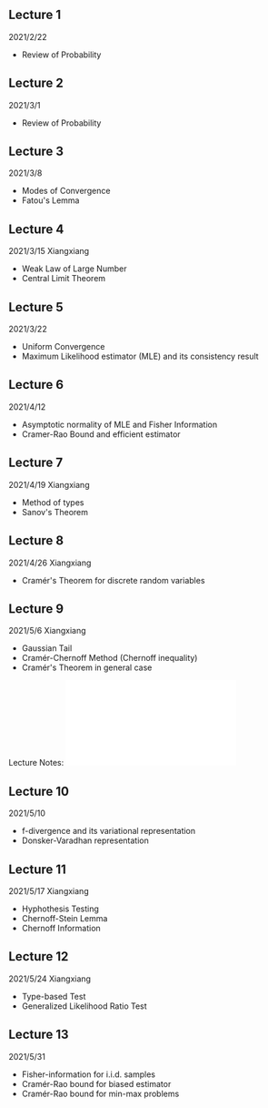 Lecture 1
---------

2021/2/22

-   Review of Probability

Lecture 2
---------

2021/3/1

-   Review of Probability

Lecture 3
---------

2021/3/8

-   Modes of Convergence
-   Fatou's Lemma

Lecture 4
---------

2021/3/15 Xiangxiang

-   Weak Law of Large Number
-   Central Limit Theorem

Lecture 5
---------

2021/3/22

-   Uniform Convergence
-   Maximum Likelihood estimator (MLE) and its consistency result

Lecture 6
---------

2021/4/12

-   Asymptotic normality of MLE and Fisher Information
-   Cramer-Rao Bound and efficient estimator

Lecture 7
---------

2021/4/19 Xiangxiang

-   Method of types
-   Sanov's Theorem

Lecture 8
---------

2021/4/26 Xiangxiang

-   Cramér's Theorem for discrete random variables

Lecture 9
---------

2021/5/6 Xiangxiang

-   Gaussian Tail
-   Cramér-Chernoff Method (Chernoff inequality)
-   Cramér's Theorem in general case

Lecture Notes: ![](Lec_ldp_crammer.pdf "fig:Lec_ldp_crammer.pdf")

Lecture 10
----------

2021/5/10

-   f-divergence and its variational representation
-   Donsker-Varadhan representation

Lecture 11
----------

2021/5/17 Xiangxiang

-   Hyphothesis Testing
-   Chernoff-Stein Lemma
-   Chernoff Information

Lecture 12
----------

2021/5/24 Xiangxiang

-   Type-based Test
-   Generalized Likelihood Ratio Test

Lecture 13
----------

2021/5/31

-   Fisher-information for i.i.d. samples
-   Cramér-Rao bound for biased estimator
-   Cramér-Rao bound for min-max problems
